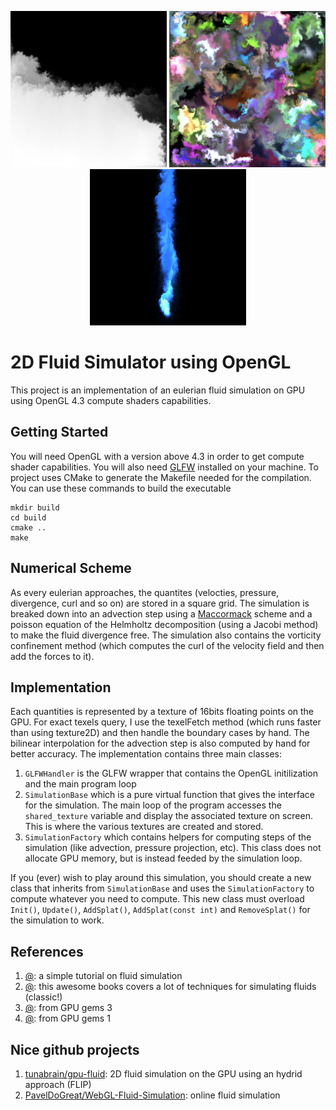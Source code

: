 <p align="center">
  <img width="250" height="250" src="images/simple_fluid.png">
  <img width="250" height="250" src="images/splats.png">
  <img width="250" height="250" src="images/smoke.png">
</p>

# 2D Fluid Simulator using OpenGL

This project is an implementation of an eulerian fluid simulation on GPU using OpenGL 4.3 compute shaders capabilities.

## Getting Started
You will need OpenGL with a version above 4.3 in order to get compute shader capabilities. You will also need [GLFW](https://www.glfw.org/) installed on your machine. To project uses CMake to generate the Makefile needed for the compilation. You can use these commands to build the executable

```
mkdir build
cd build
cmake ..
make
```

## Numerical Scheme
As every eulerian approaches, the quantites (velocties, pressure, divergence, curl and so on) are stored in a square grid. The simulation is breaked down into an advection step using a [Maccormack](http://physbam.stanford.edu/~fedkiw/papers/stanford2006-09.pdf) scheme and a poisson equation of the Helmholtz decomposition (using a Jacobi method) to make the fluid divergence free. The simulation also contains the vorticity confinement method (which computes the curl of the velocity field and then add the forces to it).

## Implementation
Each quantities is represented by a texture of 16bits floating points on the GPU. For exact texels query, I use the texelFetch method (which runs faster than using texture2D) and then handle the boundary cases by hand. The bilinear interpolation for the advection step is also computed by hand for better accuracy. The implementation contains three main classes:
1. `GLFWHandler` is the GLFW wrapper that contains the OpenGL initilization and the main program loop
2. `SimulationBase` which is a pure virtual function that gives the interface for the simulation. The main loop of the program accesses the `shared_texture` variable and display the associated texture on screen. This is where the various textures are created and stored.
3. `SimulationFactory` which contains helpers for computing steps of the simulation (like advection, pressure projection, etc). This class does not allocate GPU memory, but is instead feeded by the simulation loop.

If you (ever) wish to play around this simulation, you should create a new class that inherits from `SimulationBase` and uses the `SimulationFactory` to compute whatever you need to compute. This new class must overload `Init()`, `Update()`, `AddSplat()`, `AddSplat(const int)` and `RemoveSplat()` for the simulation to work.

## References
1. [@](http://jamie-wong.com/2016/08/05/webgl-fluid-simulation/): a simple tutorial on fluid simulation
2. [@](https://www.cs.ubc.ca/~rbridson/fluidsimulation/fluids_notes.pdf): this awesome books covers a lot of techniques for simulating fluids (classic!)
3. [@](https://www.cs.cmu.edu/~kmcrane/Projects/GPUFluid/): from GPU gems 3
4. [@](https://cg.informatik.uni-freiburg.de/intern/seminar/gridFluids_GPU_Gems.pdf): from GPU gems 1

## Nice github projects
1. [tunabrain/gpu-fluid](https://github.com/tunabrain/gpu-fluid): 2D fluid simulation on the GPU using an hydrid approach (FLIP)
2. [PavelDoGreat/WebGL-Fluid-Simulation](https://github.com/PavelDoGreat/WebGL-Fluid-Simulation): online fluid simulation

